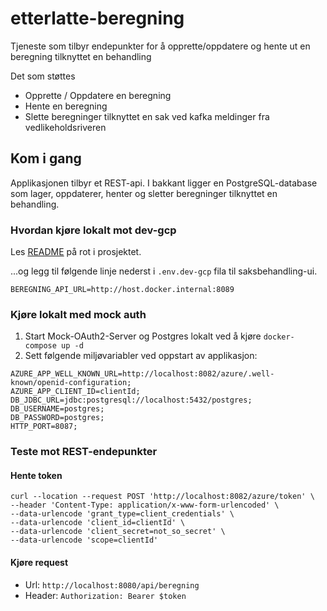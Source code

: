# etterlatte-beregning

Tjeneste som tilbyr endepunkter for å opprette/oppdatere og hente ut en beregning tilknyttet en behandling

Det som støttes
- Opprette / Oppdatere en beregning
- Hente en beregning
- Slette beregninger tilknyttet en sak ved kafka meldinger fra vedlikeholdsriveren


## Kom i gang
Applikasjonen tilbyr et REST-api. I bakkant ligger en PostgreSQL-database som lager, oppdaterer, henter og sletter 
beregninger tilknyttet en behandling.

### Hvordan kjøre lokalt mot dev-gcp 

Les [README](../../README.md) på rot i prosjektet.

...og legg til følgende linje nederst i `.env.dev-gcp` fila til saksbehandling-ui.

```
BEREGNING_API_URL=http://host.docker.internal:8089
```

### Kjøre lokalt med mock auth

1. Start Mock-OAuth2-Server og Postgres lokalt ved å kjøre `docker-compose up -d`
2. Sett følgende miljøvariabler ved oppstart av applikasjon:
```
AZURE_APP_WELL_KNOWN_URL=http://localhost:8082/azure/.well-known/openid-configuration;
AZURE_APP_CLIENT_ID=clientId;
DB_JDBC_URL=jdbc:postgresql://localhost:5432/postgres;
DB_USERNAME=postgres;
DB_PASSWORD=postgres;
HTTP_PORT=8087;
```

### Teste mot REST-endepunkter

#### Hente token
```
curl --location --request POST 'http://localhost:8082/azure/token' \
--header 'Content-Type: application/x-www-form-urlencoded' \
--data-urlencode 'grant_type=client_credentials' \
--data-urlencode 'client_id=clientId' \
--data-urlencode 'client_secret=not_so_secret' \
--data-urlencode 'scope=clientId'
```

#### Kjøre request
- Url: `http://localhost:8080/api/beregning`
- Header: `Authorization: Bearer $token`
